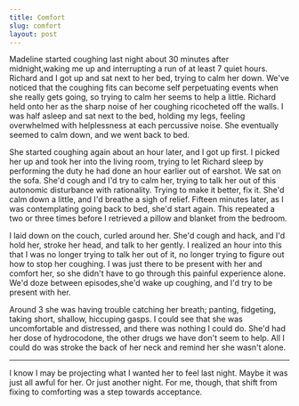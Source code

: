 ```yaml
---
title: Comfort
slug: comfort
layout: post
---
```

Madeline started coughing last night about 30 minutes after midnight,waking me up and interrupting a run of at least 7 quiet hours. Richard and I got up and sat next to her bed, trying to calm her down. We've noticed that the coughing fits can become self perpetuating events when she really gets going, so trying to calm her seems to help a little. Richard held onto her as the sharp noise of her coughing ricocheted off the walls. I was half asleep and sat next to the bed, holding my legs, feeling overwhelmed with helplessness at each percussive noise. She eventually seemed to calm down, and we went back to bed.

She started coughing again about an hour later, and I got up first. I picked her up and took her into the living room, trying to let Richard sleep by performing the duty he had done an hour earlier out of earshot. We sat on the sofa. She'd cough and I'd try to calm her, trying to talk her out of this autonomic disturbance with rationality. Trying to make it better, fix it. She'd calm down a little, and I'd breathe a sigh of relief. Fifteen minutes later, as I was contemplating going back to bed, she'd start again. This repeated a two or three times before I retrieved a pillow and blanket from the bedroom.

I laid down on the couch, curled around her. She'd cough and hack, and I'd hold her, stroke her head, and talk to her gently. I realized an hour into this that I was no longer trying to talk her out of it, no longer trying to figure out how to stop her coughing. I was just there to be present with her and comfort her, so she didn't have to go through this painful experience alone. We'd doze between episodes,she'd wake up coughing, and I'd try to be present with her.

Around 3 she was having trouble catching her breath; panting, fidgeting, taking short, shallow, hiccuping gasps. I could see that she was uncomfortable and distressed, and there was nothing I could do. She'd had her dose of hydrocodone, the other drugs we have don't seem to help. All I could do was stroke the back of her neck and remind her she wasn't alone. 

---

I know I may be projecting what I wanted her to feel last night. Maybe it was just all awful for her. Or just another night. For me, though, that shift from fixing to comforting was a step towards acceptance.
